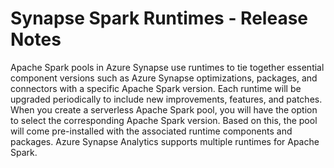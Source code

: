# Synapse Spark Runtimes - Release Notes

Apache Spark pools in Azure Synapse use runtimes to tie together essential component versions such as Azure Synapse optimizations, packages, and connectors with a specific Apache Spark version. Each runtime will be upgraded periodically to include new improvements, features, and patches. When you create a serverless Apache Spark pool, you will have the option to select the corresponding Apache Spark version. Based on this, the pool will come pre-installed with the associated runtime components and packages. Azure Synapse Analytics supports multiple runtimes for Apache Spark.
